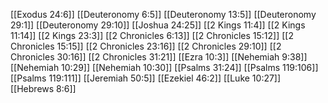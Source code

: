 [[Exodus 24:6]]
[[Deuteronomy 6:5]]
[[Deuteronomy 13:5]]
[[Deuteronomy 29:1]]
[[Deuteronomy 29:10]]
[[Joshua 24:25]]
[[2 Kings 11:4]]
[[2 Kings 11:14]]
[[2 Kings 23:3]]
[[2 Chronicles 6:13]]
[[2 Chronicles 15:12]]
[[2 Chronicles 15:15]]
[[2 Chronicles 23:16]]
[[2 Chronicles 29:10]]
[[2 Chronicles 30:16]]
[[2 Chronicles 31:21]]
[[Ezra 10:3]]
[[Nehemiah 9:38]]
[[Nehemiah 10:29]]
[[Nehemiah 10:30]]
[[Psalms 31:24]]
[[Psalms 119:106]]
[[Psalms 119:111]]
[[Jeremiah 50:5]]
[[Ezekiel 46:2]]
[[Luke 10:27]]
[[Hebrews 8:6]]
